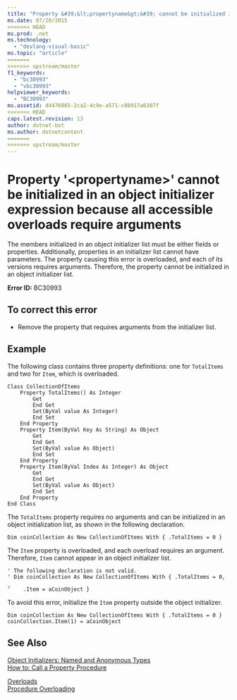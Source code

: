 ```yaml
---
title: "Property &#39;&lt;propertyname&gt;&#39; cannot be initialized in an object initializer expression because all accessible overloads require arguments"
ms.date: 07/20/2015
<<<<<<< HEAD
ms.prod: .net
ms.technology: 
  - "devlang-visual-basic"
ms.topic: "article"
=======
>>>>>>> upstream/master
f1_keywords: 
  - "bc30993"
  - "vbc30993"
helpviewer_keywords: 
  - "BC30993"
ms.assetid: d4476065-2ca2-4c9e-a571-c08917a6387f
<<<<<<< HEAD
caps.latest.revision: 13
author: dotnet-bot
ms.author: dotnetcontent
=======
>>>>>>> upstream/master
---
```

# Property &#39;&lt;propertyname&gt;&#39; cannot be initialized in an object initializer expression because all accessible overloads require arguments
The members initialized in an object initializer list must be either fields or properties. Additionally, properties in an initializer list cannot have parameters. The property causing this error is overloaded, and each of its versions requires arguments. Therefore, the property cannot be initialized in an object initializer list.  
  
 **Error ID:** BC30993  
  
## To correct this error  
  
-   Remove the property that requires arguments from the initializer list.  
  
## Example  
 The following class contains three property definitions: one for `TotalItems` and two for `Item`, which is overloaded.  
  
```  
Class CollectionOfItems  
    Property TotalItems() As Integer  
        Get  
        End Get  
        Set(ByVal value As Integer)  
        End Set  
    End Property  
    Property Item(ByVal Key As String) As Object  
        Get  
        End Get  
        Set(ByVal value As Object)  
        End Set  
    End Property  
    Property Item(ByVal Index As Integer) As Object  
        Get  
        End Get  
        Set(ByVal value As Object)  
        End Set  
    End Property  
End Class  
```  
  
 The `TotalItems` property requires no arguments and can be initialized in an object initialization list, as shown in the following declaration.  
  
```  
Dim coinCollection As New CollectionOfItems With { .TotalItems = 0 }  
```  
  
 The `Item` property is overloaded, and each overload requires an argument. Therefore, `Item` cannot appear in an object initializer list.  
  
```  
' The following declaration is not valid.  
' Dim coinCollection As New CollectionOfItems With { .TotalItems = 0, _  
'    .Item = aCoinObject }  
```  
  
 To avoid this error, initialize the `Item` property outside the object initializer.  
  
```  
Dim coinCollection As New CollectionOfItems With { .TotalItems = 0 }  
coinCollection.Item(1) = aCoinObject  
```  
  
## See Also  
   
 [Object Initializers: Named and Anonymous Types](../../visual-basic/programming-guide/language-features/objects-and-classes/object-initializers-named-and-anonymous-types.md)  
 [How to: Call a Property Procedure](../../visual-basic/programming-guide/language-features/procedures/how-to-call-a-property-procedure.md)  
   
 [Overloads](../../visual-basic/language-reference/modifiers/overloads.md)  
 [Procedure Overloading](../../visual-basic/programming-guide/language-features/procedures/procedure-overloading.md)
